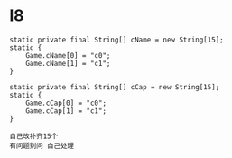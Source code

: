 # l8


    static private final String[] cName = new String[15];
    static {
        Game.cName[0] = "c0";
        Game.cName[1] = "c1";
    }

    static private final String[] cCap = new String[15];
    static {
        Game.cCap[0] = "c0";
        Game.cCap[1] = "c1";
    }
    
    自己改补齐15个
    有问题别问 自己处理
